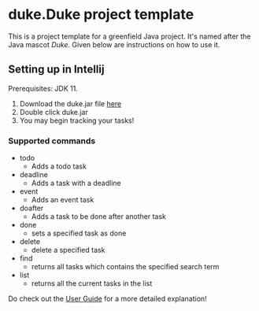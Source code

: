 # duke.Duke project template

This is a project template for a greenfield Java project. It's named after the Java mascot _Duke_. Given below are instructions on how to use it.

## Setting up in Intellij

Prerequisites: JDK 11.

1. Download the duke.jar file [here](https://github.com/muhammad-faruq/ip/releases/tag/A-Release)
2. Double click duke.jar
3. You may begin tracking your tasks!

### Supported commands
* todo
  * Adds a todo task
* deadline
  * Adds a task with a deadline
* event
  * Adds an event task
* doafter
  * Adds a task to be done after another task
* done
  * sets a specified task as done
* delete
  * delete a specified task
* find
  * returns all tasks which contains the specified search term
* list
  * returns all the current tasks in the list
   
Do check out the [User Guide](https://muhammad-faruq.github.io/ip/) for a more detailed explanation!
